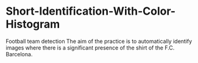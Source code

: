 # Short-Identification-With-Color-Histogram
Football team detection The aim of the practice is to automatically identify images where there is a significant presence of the shirt of the F.C. Barcelona. 
